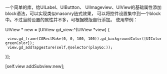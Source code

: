 一个简单的库，给UILabel、UIButtton、 UIImageview、UIView的基础属性添加block语法，可以实现类似masonry链式效果，
可以将控件设置集中到一个block中。不过当前设置的属性并不多，可根据模版自行添加。
使用举例：

UIView * new = [UIView gd_view:^(UIView *view) {

     view.gd_frame(CGRectMake(0, 0, 100, 100)).gd_backgroundColor([UIColor greenColor]);
     view.gd_addTapgesture(self,@selector(playGo:));
 }];
 
[self.view addSubview:new];
